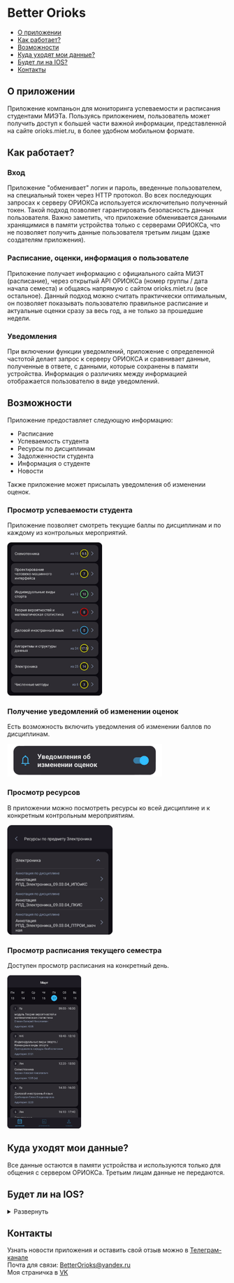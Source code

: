 <h1>
  Better Orioks
</h1>

<ul>
  <li>
    <a href="#p1">О приложении</a>
  </li>
  
  <li>
    <a href="#p2">Как работает?</a>
  </li>
  
  <li>
    <a href="#p3">Возможности</a>
  </li>
  
  <li>
    <a href="#p4">Куда уходят мои данные?</a>
  </li>
  
  <li>
    <a href="#p5">Будет ли на IOS?</a>
  </li>
  
  <li>
    <a href="#p6">Контакты</a>
  </li>
</ul>

<h2 id="p1">
  О приложении
</h2>
<p>
  Приложение компаньон для мониторинга успеваемости и расписания студентами МИЭТа. Пользуясь приложением, пользователь может получить доступ к большей части важной информации, представленной на сайте orioks.miet.ru, в более удобном мобильном формате.
</p>

<h2 id="p2">
  Как работает?
</h2>
<h3>Вход</h3>
<p>
  Приложение "обменивает" логин и пароль, введенные пользователем, на специальный токен через HTTP протокол. Во всех последующих запросах к серверу ОРИОКСа используется исключительно полученный токен. Такой подход позволяет гарантировать безопасность данных пользователя. Важно заметить, что приложение обменивается данными хранящимися в памяти устройства только с серверами ОРИОКСа, что не позволяет получить данные пользователя третьим лицам (даже создателям приложения). 
</p>

<h3>Расписание, оценки, информация о пользователе</h3>
<p>
  Приложение получает информацию с официального сайта МИЭТ (расписание), через открытый API ОРИОКСа (номер группы / дата начала семеста) и общаясь напрямую с сайтом orioks.miet.ru (все остальное). Данный подход можно считать практичкески оптимальным, он позволяет показывать пользователю правильное расписание и актуальные оценки сразу за весь год, а не только за прошедшие недели.
</p>

<h3>Уведомления</h3>
<p>
  При включении функции уведомлений, приложение с определенной частотой делает запрос к серверу ОРИОКСА и сравнивает данные, полученные в ответе, с данными, которые сохранены в памяти устройства. Информация о различиях между информацией отображается пользователю в виде уведомлений.
</p>


<h2 id="p3">
  Возможности
</h2>
<p>
  Приложение предоставляет следующую информацию: 
<ul>
  <li>
    Расписание
  </li>
  
  <li>
    Успеваемость студента
  </li>
  
  <li>
    Ресурсы по дисциплинам
  </li>
  
  <li>
    Задолженности студента
  </li>
  
  <li>
    Информация о студенте
  </li>
  
  <li>
    Новости
  </li>
</ul>
</p>

<p>
  Также приложение может присылать уведомления об изменении оценок.
</p>

<h3>
  Просмотр успеваемости студента
</h3>
<p>
  Приложение позволяет смотреть текущие баллы по дисциплинам и по каждому из контрольных мероприятий.
 </p>
 <p>
  <img src="https://github.com/luntikius/BetterOrioks/blob/master/img/academic_performance_screen.png?raw=true" height=350px>
</p>

<h3>
  Получение уведомлений об изменении оценок
</h3>
<p>
  Есть возможность включить уведомления об изменении баллов по дисциплинам.
 </p>
 <p>
  <img src="https://github.com/luntikius/BetterOrioks/blob/master/img/notifications_toggle.png?raw=true" height=75px>
</p>

<h3>
  Просмотр ресурсов
</h3>
<p>
  В приложении можно посмотреть ресурсы ко всей дисциплине и к конкретным контрольным мероприятиям.
 </p>
 <p>
  <img src="https://github.com/luntikius/BetterOrioks/blob/master/img/resources_screen.png?raw=true" height=250px>
</p>

<h3>
  Просмотр расписания текущего семестра
</h3>
<p>
  Доступен просмотр расписания на конкретный день.
</p>
 <p>
  <img src="https://github.com/luntikius/BetterOrioks/blob/master/img/schedule_screen.png?raw=true" height=350px>
</p>


<h2 id="p4">
  Куда уходят мои данные?
</h2>
<p>
  Все данные остаются в памяти устройства и используются только для общения с сервером ОРИОКСа. Третьим лицам данные не передаются.
</p>

<h2 id="p5">
  Будет ли на IOS?
</h2>
<p>
  <details>
    <summary>
      Развернуть
    </summary>
    <img src="https://github.com/luntikius/BetterOrioks/blob/a302491f1184e63b91401d85bc61e3e1cf0e49ab/img/DOG_NO.png?raw=true" height=350px>
    <p>
      Сам я этого делать не буду, но если кто-то хочет портировать на IOS, буду рад посодействовать.
    </p>
  </details>
</p>

<h2 id="p6">
  Контакты
</h2>
<p>
  Узнать новости приложения и оставить свой отзыв можно в
  <a href="https://t.me/+YQD5-csbrqk4ZjEy" target="_blank">
    Телеграм-канале
  </a>
  <br>
  Почта для связи: 
  <a href="mailto:BetterOrioks@yandex.ru">BetterOrioks@yandex.ru</a>
  <br>
  Моя страничка в 
  <a href="https://vk.com/luntikius">VK</a>
</p>

